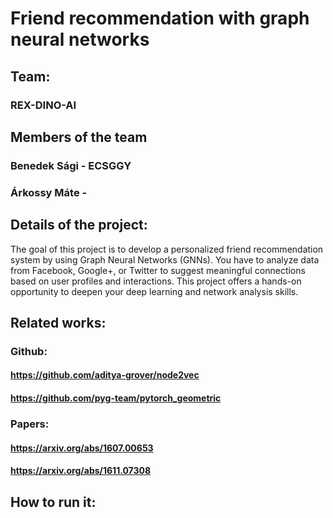 # Friend recommendation with graph neural networks
## Team:
### REX-DINO-AI 
## Members of the team
### Benedek Sági - ECSGGY
### Árkossy Máte - 
## Details of the project:

The goal of this project is to develop a personalized friend recommendation system by using Graph Neural Networks (GNNs). You have to analyze data from Facebook, Google+, or Twitter to suggest meaningful connections based on user profiles and interactions. This project offers a hands-on opportunity to deepen your deep learning and network analysis skills.

## Related works:
### Github:
#### https://github.com/aditya-grover/node2vec
#### https://github.com/pyg-team/pytorch_geometric
### Papers:
#### https://arxiv.org/abs/1607.00653
#### https://arxiv.org/abs/1611.07308

## How to run it:
### 
